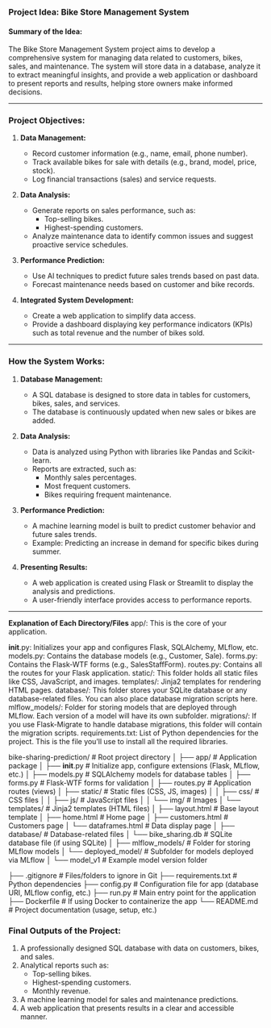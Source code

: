 ### **Project Idea: Bike Store Management System**

#### **Summary of the Idea:**
The Bike Store Management System project aims to develop a comprehensive system for managing data related to customers, bikes, sales, and maintenance. The system will store data in a database, analyze it to extract meaningful insights, and provide a web application or dashboard to present reports and results, helping store owners make informed decisions.

---

### **Project Objectives:**
1. **Data Management:**
   - Record customer information (e.g., name, email, phone number).
   - Track available bikes for sale with details (e.g., brand, model, price, stock).
   - Log financial transactions (sales) and service requests.

2. **Data Analysis:**
   - Generate reports on sales performance, such as:
     - Top-selling bikes.
     - Highest-spending customers.
   - Analyze maintenance data to identify common issues and suggest proactive service schedules.

3. **Performance Prediction:**
   - Use AI techniques to predict future sales trends based on past data.
   - Forecast maintenance needs based on customer and bike records.

4. **Integrated System Development:**
   - Create a web application to simplify data access.
   - Provide a dashboard displaying key performance indicators (KPIs) such as total revenue and the number of bikes sold.

---

### **How the System Works:**
1. **Database Management:**
   - A SQL database is designed to store data in tables for customers, bikes, sales, and services.
   - The database is continuously updated when new sales or bikes are added.

2. **Data Analysis:**
   - Data is analyzed using Python with libraries like Pandas and Scikit-learn.
   - Reports are extracted, such as:
     - Monthly sales percentages.
     - Most frequent customers.
     - Bikes requiring frequent maintenance.

3. **Performance Prediction:**
   - A machine learning model is built to predict customer behavior and future sales trends.
   - Example: Predicting an increase in demand for specific bikes during summer.

4. **Presenting Results:**
   - A web application is created using Flask or Streamlit to display the analysis and predictions.
   - A user-friendly interface provides access to performance reports.

---
**Explanation of Each Directory/Files**
app/: This is the core of your application.

__init__.py: Initializes your app and configures Flask, SQLAlchemy, MLflow, etc.
models.py: Contains the database models (e.g., Customer, Sale).
forms.py: Contains the Flask-WTF forms (e.g., SalesStaffForm).
routes.py: Contains all the routes for your Flask application.
static/: This folder holds all static files like CSS, JavaScript, and images.
templates/: Jinja2 templates for rendering HTML pages.
database/: This folder stores your SQLite database or any database-related files. You can also place database migration scripts here.
mlflow_models/: Folder for storing models that are deployed through MLflow. Each version of a model will have its own subfolder.
migrations/: If you use Flask-Migrate to handle database migrations, this folder will contain the migration scripts.
requirements.txt: List of Python dependencies for the project. This is the file you’ll use to install all the required libraries.

bike-sharing-prediction/                 # Root project directory
│
├── app/                                 # Application package
│   ├── __init__.py                      # Initialize app, configure extensions (Flask, MLflow, etc.)
│   ├── models.py                        # SQLAlchemy models for database tables
│   ├── forms.py                         # Flask-WTF forms for validation
│   ├── routes.py                        # Application routes (views)
│   ├── static/                          # Static files (CSS, JS, images)
│   │   ├── css/                         # CSS files
│   │   ├── js/                          # JavaScript files
│   │   └── img/                         # Images
│   └── templates/                       # Jinja2 templates (HTML files)
│       ├── layout.html                  # Base layout template
│       ├── home.html                    # Home page
│       ├── customers.html               # Customers page
│       └── dataframes.html              # Data display page
│
├── database/                            # Database-related files
│   └── bike_sharing.db                  # SQLite database file (if using SQLite)
│
├── mlflow_models/                       # Folder for storing MLflow models
│   └── deployed_model/                  # Subfolder for models deployed via MLflow
│       └── model_v1                     # Example model version folder

├── .gitignore                           # Files/folders to ignore in Git
├── requirements.txt                     # Python dependencies
├── config.py                            # Configuration file for app (database URI, MLflow config, etc.)
├── run.py                               # Main entry point for the application
├── Dockerfile                           # If using Docker to containerize the app
└── README.md                            # Project documentation (usage, setup, etc.)




### **Final Outputs of the Project:**
1. A professionally designed SQL database with data on customers, bikes, and sales.
2. Analytical reports such as:
   - Top-selling bikes.
   - Highest-spending customers.
   - Monthly revenue.
3. A machine learning model for sales and maintenance predictions.
4. A web application that presents results in a clear and accessible manner.

